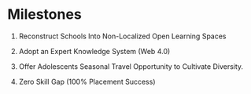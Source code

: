 # Milestones

1. Reconstruct Schools Into Non-Localized Open Learning Spaces

2. Adopt an Expert Knowledge System (Web 4.0)

3. Offer Adolescents Seasonal Travel Opportunity to Cultivate Diversity.

4. Zero Skill Gap (100% Placement Success)
